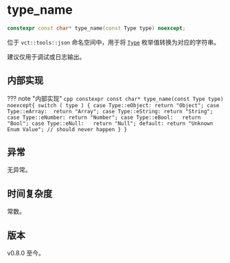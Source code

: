 # **type_name**

```cpp
constexpr const char* type_name(const Type type) noexcept;
```

位于 `vct::tools::json` 命名空间中，用于将 [`Type`](./Type.md) 枚举值转换为对应的字符串。

建议仅用于调试或日志输出。

## 内部实现

??? note "内部实现"
    ```cpp
    constexpr const char* type_name(const Type type) noexcept{
        switch ( type ) {
            case Type::eObject: return "Object";
            case Type::eArray:  return "Array";
            case Type::eString: return "String";
            case Type::eNumber: return "Number";
            case Type::eBool:   return "Bool";
            case Type::eNull:   return "Null";
            default: return "Unknown Enum Value"; // should never happen
        }
    }
    ```

## 异常

无异常。

## 时间复杂度

常数。

## 版本

v0.8.0 至今。

